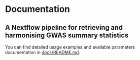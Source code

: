 # Documentation

## A Nextflow pipeline for retrieving and harmonising GWAS summary statistics

You can find detailed usage examples and available parameters documentation in [docs/README.md](docs/README.md).
